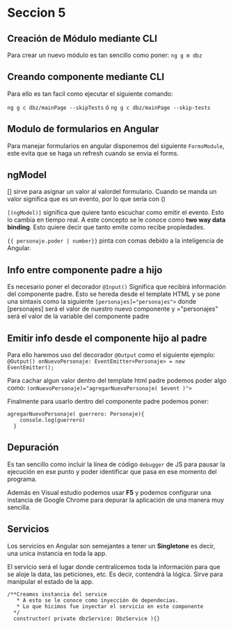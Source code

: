 # Seccion 5

## Creación de Módulo mediante CLI
Para crear un nuevo módulo es tan sencillo como poner:
`ng g m dbz`

## Creando componente mediante CLI
Para ello es tan facil como ejecutar el siguiente comando:

`ng g c dbz/mainPage --skipTests` ó 
`ng g c dbz/mainPage --skip-tests` 

## Modulo de formularios en Angular
Para manejar formularios en angular disponemos del siguiente `FormsModule`, este evita que se haga un refresh cuando se envia el forms.

## ngModel
[] sirve para asignar un valor al valordel formulario.
Cuando se manda un valor significa que es un evento, por lo que sería con ()

`[(ngModel)]` significa que quiere tanto escuchar como emitir el evento. Esto lo cambia en tiempo real. A este concepto se le conoce como **two way data binding**. Esto quiere decir que tanto emite como recibe propiedades.


`{{ personaje.poder | number}}` pinta con comas debido a la inteligencia de Angular.

## Info entre componente padre a hijo
Es necesario poner el decorador `@Input()` Significa que recibirá información del componente padre. Esto se hereda desde el template HTML y se pone una sintaxis como la siguiente `[personajes]="personajes">` donde [personajes] será el valor de nuestro nuevo componente y ="personajes" será el valor de la variable del componente padre

## Emitir info desde el componente hijo al padre
Para ello haremos uso del decorador `@Output` como el siguiente ejemplo:
`@Output() onNuevoPersonaje: EventEmitter<Personaje> = new EventEmitter();`


Para cachar algun valor dentro del template html padre podemos poder algo como:
`(onNuevoPersonaje)="agregarNuevoPersonaje( $event )"> `

Finalmente para usarlo dentro del componente padre podemos poner:

```
agregarNuevoPersonaje( guerrero: Personaje){
    console.log(guerrero)
  }
```

## Depuración
Es tan sencillo como incluir la línea de código `debugger` de JS para pausar la ejecución en ese punto y poder identificar que pasa en ese momento del programa.

Además en Visual estudio podemos usar **F5** y podemos configurar una instancia de Google Chrome para depurar la aplicación de una manera muy sencilla.

## Servicios
Los servicios en Angular son semejantes a tener un **Singletone** es decir, una unica instancia en toda la app.

El servicio será el lugar donde centralicemos toda la información para que se aloje la data, las peticiones, etc. 
Es decir, contendrá la lógica. Sirve para manipular el estado de la app.

```
/**Creamos instancia del service 
   * A esto se le conoce como inyección de dependecias.
   * Lo que hicimos fue inyectar el servicio en este componente
  */
  constructor( private dbzService: DbzService ){}
```